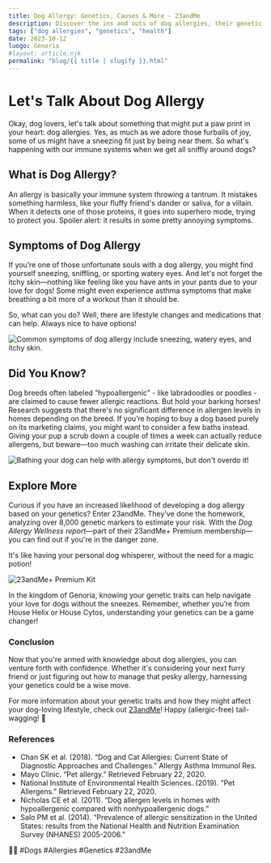 ```yaml
---
title: Dog Allergy: Genetics, Causes & More - 23andMe
description: Discover the ins and outs of dog allergies, their genetic links, and how 23andMe can shed light on your potential predispositions.
tags: ["dog allergies", "genetics", "health"]
date: 2023-10-12
luogo: Genoria
#layout: article.njk
permalink: "blog/{{ title | slugify }}.html"
---
```


# Let's Talk About Dog Allergy

Okay, dog lovers, let's talk about something that might put a paw print in your heart: dog allergies. Yes, as much as we adore those furballs of joy, some of us might have a sneezing fit just by being near them. So what's happening with our immune systems when we get all sniffly around dogs?

## What is Dog Allergy?

An allergy is basically your immune system throwing a tantrum. It mistakes something harmless, like your fluffy friend's dander or saliva, for a villain. When it detects one of those proteins, it goes into superhero mode, trying to protect you. Spoiler alert: it results in some pretty annoying symptoms.

## Symptoms of Dog Allergy

If you’re one of those unfortunate souls with a dog allergy, you might find yourself sneezing, sniffling, or sporting watery eyes. And let's not forget the itchy skin—nothing like feeling like you have ants in your pants due to your love for dogs! Some might even experience asthma symptoms that make breathing a bit more of a workout than it should be. 

So, what can you do? Well, there are lifestyle changes and medications that can help. Always nice to have options!

![Common symptoms of dog allergy include sneezing, watery eyes, and itchy skin.](https://www.23andme.com/wp-content/uploads/sites/2/2021/07/dogallergy-story-1.088bac4757b8.png)

## Did You Know?

Dog breeds often labeled “hypoallergenic” - like labradoodles or poodles - are claimed to cause fewer allergic reactions. But hold your barking horses! Research suggests that there's no significant difference in allergen levels in homes depending on the breed. If you’re hoping to buy a dog based purely on its marketing claims, you might want to consider a few baths instead. Giving your pup a scrub down a couple of times a week can actually reduce allergens, but beware—too much washing can irritate their delicate skin.

![Bathing your dog can help with allergy symptoms, but don't overdo it!](https://www.23andme.com/wp-content/uploads/sites/2/2021/07/dogallergy-story-2.45d8708b36a4.png)

## Explore More

Curious if you have an increased likelihood of developing a dog allergy based on your genetics? Enter 23andMe. They’ve done the homework, analyzing over 8,000 genetic markers to estimate your risk. With the *Dog Allergy Wellness report*—part of their 23andMe+ Premium membership—you can find out if you're in the danger zone. 

It's like having your personal dog whisperer, without the need for a magic potion!

![23andMe+ Premium Kit](https://www.23andme.com/uploads/sites/2/20240109213029/Premium.jpg)

In the kingdom of Genoria, knowing your genetic traits can help navigate your love for dogs without the sneezes. Remember, whether you’re from House Helix or House Cytos, understanding your genetics can be a game changer! 

### Conclusion

Now that you're armed with knowledge about dog allergies, you can venture forth with confidence. Whether it's considering your next furry friend or just figuring out how to manage that pesky allergy, harnessing your genetics could be a wise move.

For more information about your genetic traits and how they might affect your dog-loving lifestyle, check out [23andMe](https://www.23andme.com/topics/wellness/dog-allergy/)! Happy (allergic-free) tail-wagging! 🐾

### References

- Chan SK et al. (2018). “Dog and Cat Allergies: Current State of Diagnostic Approaches and Challenges.” Allergy Asthma Immunol Res. 
- Mayo Clinic. “Pet allergy.” Retrieved February 22, 2020. 
- National Institute of Environmental Health Sciences. (2019). “Pet Allergens.” Retrieved February 22, 2020.
- Nicholas CE et al. (2011). “Dog allergen levels in homes with hypoallergenic compared with nonhypoallergenic dogs.” 
- Salo PM et al. (2014). “Prevalence of allergic sensitization in the United States: results from the National Health and Nutrition Examination Survey (NHANES) 2005-2006.” 

🐶💙 #Dogs #Allergies #Genetics #23andMe